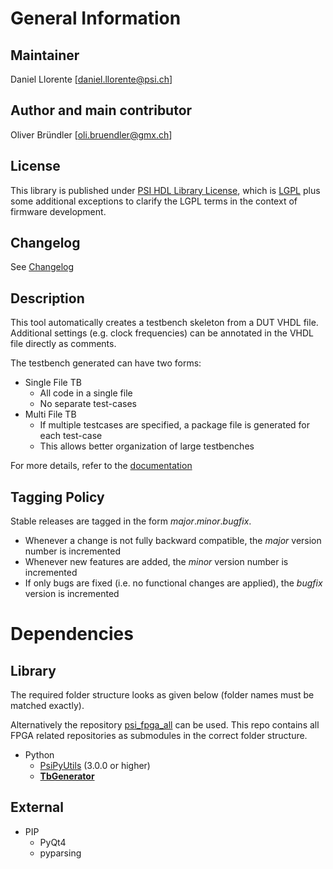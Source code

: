 # General Information

## Maintainer
Daniel Llorente [daniel.llorente@psi.ch]

## Author and main contributor
Oliver Bründler [oli.bruendler@gmx.ch]

## License
This library is published under [PSI HDL Library License](License.txt), which is [LGPL](LGPL2_1.txt) plus some additional exceptions to clarify the LGPL terms in the context of firmware development.

## Changelog
See [Changelog](Changelog.md)

## Description
This tool automatically creates a testbench skeleton from a DUT VHDL file. Additional settings (e.g. clock frequencies) can be annotated in the VHDL file directly as comments.

The testbench generated can have two forms:

* Single File TB
  * All code in a single file
  * No separate test-cases
* Multi File TB
  * If multiple testcases are specified, a package file is generated for each test-case
  * This allows better organization of large testbenches


For more details, refer to the [documentation](./doc/TbGenerator.pdf)

## Tagging Policy
Stable releases are tagged in the form *major*.*minor*.*bugfix*. 

* Whenever a change is not fully backward compatible, the *major* version number is incremented
* Whenever new features are added, the *minor* version number is incremented
* If only bugs are fixed (i.e. no functional changes are applied), the *bugfix* version is incremented

# Dependencies
## Library

The required folder structure looks as given below (folder names must be matched exactly). 

Alternatively the repository [psi\_fpga\_all](https://github.com/paulscherrerinstitute/psi_fpga_all) can be used. This repo contains all FPGA related repositories as submodules in the correct folder structure.
* Python
  * [PsiPyUtils](https://github.com/paulscherrerinstitute/PsiPyUtils) (3.0.0 or higher)
  * [**TbGenerator**](https://github.com/paulscherrerinstitute/TbGenerator) 

## External

* PIP
  * PyQt4
  * pyparsing
